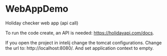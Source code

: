 # WebAppDemo
Holiday checker web app (api call)


To run the code create, an API is needed: https://holidayapi.com/docs.

If you open the project in intelij change the tomcat configurations. 
Change the url to: http://localhost:8080/.
And set application context to empty.

